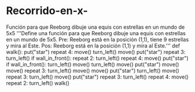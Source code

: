 # Recorrido-en-x-
Función para que Reeborg dibuje una equis con estrellas en un mundo de 5x5
'''Define una función para que Reeborg dibuje 
una equis con estrellas en un mundo de 5x5.
Pre: Reeborg está en la posición (1,1),
tiene 9 estrellas y mira al Este.
Pos: Reeborg está en la posición 
(1,1) y mira al Este.'''
def walk():
    put("star")
    repeat 4:
        move()
        turn_left()
        move()
        put("star")
        repeat 3:
            turn_left()
        if wall_in_front():
            repeat 2:
                turn_left()
            repeat 4:
                move()
            put("star")
        if wall_in_front():
            turn_left()
            move()
            turn_left()
            move()
            put("star")
            move()
            move()
            repeat 3:
                turn_left()
            move()
            move()
            put("star")
            turn_left()
            move()
            repeat 3:
                turn_left()
            move()
            put("star")
            repeat 3:
                turn_left()
            repeat 4:
                move()
            repeat 2:
                turn_left()
walk()
